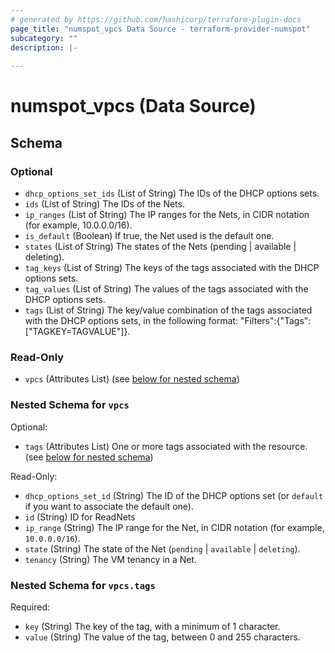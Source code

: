 ```yaml
---
# generated by https://github.com/hashicorp/terraform-plugin-docs
page_title: "numspot_vpcs Data Source - terraform-provider-numspot"
subcategory: ""
description: |-
  
---
```


# numspot_vpcs (Data Source)





<!-- schema generated by tfplugindocs -->
## Schema

### Optional

- `dhcp_options_set_ids` (List of String) The IDs of the DHCP options sets.
- `ids` (List of String) The IDs of the Nets.
- `ip_ranges` (List of String) The IP ranges for the Nets, in CIDR notation (for example, 10.0.0.0/16).
- `is_default` (Boolean) If true, the Net used is the default one.
- `states` (List of String) The states of the Nets (pending | available | deleting).
- `tag_keys` (List of String) The keys of the tags associated with the DHCP options sets.
- `tag_values` (List of String) The values of the tags associated with the DHCP options sets.
- `tags` (List of String) The key/value combination of the tags associated with the DHCP options sets, in the following format: "Filters":{"Tags":["TAGKEY=TAGVALUE"]}.

### Read-Only

- `vpcs` (Attributes List) (see [below for nested schema](#nestedatt--vpcs))

<a id="nestedatt--vpcs"></a>
### Nested Schema for `vpcs`

Optional:

- `tags` (Attributes List) One or more tags associated with the resource. (see [below for nested schema](#nestedatt--vpcs--tags))

Read-Only:

- `dhcp_options_set_id` (String) The ID of the DHCP options set (or `default` if you want to associate the default one).
- `id` (String) ID for ReadNets
- `ip_range` (String) The IP range for the Net, in CIDR notation (for example, `10.0.0.0/16`).
- `state` (String) The state of the Net (`pending` \| `available` \| `deleting`).
- `tenancy` (String) The VM tenancy in a Net.

<a id="nestedatt--vpcs--tags"></a>
### Nested Schema for `vpcs.tags`

Required:

- `key` (String) The key of the tag, with a minimum of 1 character.
- `value` (String) The value of the tag, between 0 and 255 characters.
